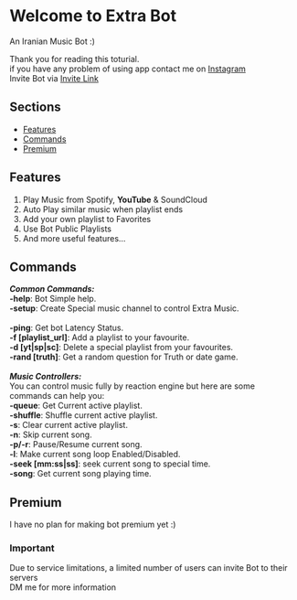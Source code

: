 # Welcome to Extra Bot

An Iranian Music Bot :)<br>

Thank you for reading this toturial.<br>
if you have any problem of using app contact me on [Instagram](https://www.instagram.com/amirhosseinf79)<br>
Invite Bot via [Invite Link](https://discord.com/api/oauth2/authorize?client_id=888404360344797255&permissions=2150886608&scope=bot)<br>

## Sections
- [Features](#features)
- [Commands](#commands)
- [Premium](#premium)

## Features
1. Play Music from Spotify, **YouTube** & SoundCloud
2. Auto Play similar music when playlist ends
3. Add your own playlist to Favorites
4. Use Bot Public Playlists
5. And more useful features...

## Commands
***Common Commands:***<br>
**-help**: Bot Simple help.<br>
**-setup**: Create Special music channel to control Extra Music.<br>
<br>
**-ping**: Get bot Latency Status.<br>
**-f [playlist_url]**: Add a playlist to your favourite.<br>
**-d [yt|sp|sc]**: Delete a special playlist from your favourites.<br>
**-rand [truth]**: Get a random question for Truth or date game.<br>
<br>
***Music Controllers:***<br>
You can control music fully by reaction engine but here are some commands can help you:<br>
**-queue**: Get Current active playlist.<br>
**-shuffle**: Shuffle current active playlist.<br>
**-s**: Clear current active playlist.<br>
**-n**: Skip current song.<br>
**-p/-r**: Pause/Resume current song.<br>
**-l**: Make current song loop Enabled/Disabled.<br>
**-seek [mm:ss|ss]**: seek current song to special time.<br>
**-song**: Get current song playing time.

## Premium
I have no plan for making bot premium yet :)

### Important
Due to service limitations, a limited number of users can invite Bot to their servers<br>
DM me for more information
